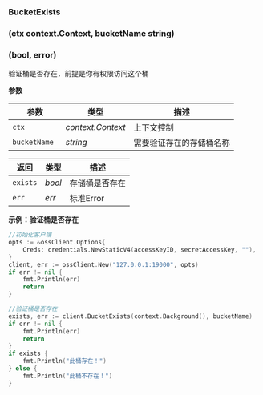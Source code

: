 ### BucketExists

### (ctx context.Context, bucketName string) 

### (bool, error)

验证桶是否存在，前提是你有权限访问这个桶

__参数__

| 参数          | 类型              | 描述                     |
| ------------- | ----------------- | ------------------------ |
| `ctx`         | _context.Context_ | 上下文控制               |
| `bucketName ` | _string_          | 需要验证存在的存储桶名称 |



| 返回     | 类型   | 描述           |
| -------- | ------ | -------------- |
| `exists` | _bool_ | 存储桶是否存在 |
| `err`    | _err_  | 标准Error      |



__示例：验证桶是否存在__


```go
//初始化客户端
opts := &ossClient.Options{
    Creds: credentials.NewStaticV4(accessKeyID, secretAccessKey, ""),
}
client, err := ossClient.New("127.0.0.1:19000", opts)
if err != nil {
    fmt.Println(err)
    return
}

//验证桶是否存在
exists, err := client.BucketExists(context.Background(), bucketName)
if err != nil {
    fmt.Println(err)
    return
}
if exists {
    fmt.Println("此桶存在！")
} else {
    fmt.Println("此桶不存在！")
}
```

